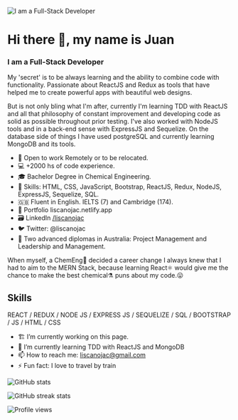 ![I am a Full-Stack Developer](https://github.com/liscanojac/liscanojac/blob/main/ghBanner.png)

# Hi there 👋, my name is Juan
### I am a Full-Stack Developer
My 'secret' is to be always learning and the ability to combine code with functionality. Passionate about ReactJS and Redux as tools that have helped me to create powerful apps with beautiful web designs.

But is not only bling what I'm after, currently I'm learning TDD with ReactJS and all that philosophy of constant improvement and developing code as solid as possible throughout prior testing. I've also worked with NodeJS tools and in a back-end sense with ExpressJS and Sequelize. On the database side of things I have used postgreSQL and currently learning MongoDB and its tools.

- :electric_plug: Open to work Remotely or to be relocated.
- :computer: +2000 hs of code experience.
- :mortar_board: Bachelor Degree in Chemical Engineering.
- :muscle: Skills: HTML, CSS, JavaScript, Bootstrap, ReactJS, Redux, NodeJS, ExpressJS, Sequelize, SQL.
- :gb: Fluent in English. IELTS (7) and Cambridge (174).
- :briefcase: Portfolio liscanojac.netlify.app
- :card_file_box: LinkedIn [/liscanojac](https://www.linkedin.com/in/liscanojac/)
- :bird: Twitter: @liscanojac
- :koala: Two advanced diplomas in Australia: Project Management and Leadership and Management.

When myself, a ChemEng🥼 decided a career change I always knew that I had to aim to the MERN Stack, because learning React:atom_symbol: would give me the chance to make the best chemical⚗️ puns about my code.:stuck_out_tongue:

## Skills
REACT / REDUX / NODE JS / EXPRESS JS / SEQUELIZE / SQL / BOOTSTRAP / JS / HTML / CSS

- 🏗️ I’m currently working on this page. 
- 🌱 I’m currently learning TDD with ReactJS and MongoDB 
- 📫 How to reach me: liscanojac@gmail.com 
- ⚡ Fun fact: I love to travel by train 


<!-- [<img src='https://cdn.jsdelivr.net/npm/simple-icons@3.0.1/icons/github.svg' alt='github' height='40' style='color:#00eafa;'>](https://github.com/liscanojac)  [<img src='https://cdn.jsdelivr.net/npm/simple-icons@3.0.1/icons/linkedin.svg' alt='linkedin' height='40'>](https://www.linkedin.com/in/liscanojac/)  [<img src='https://cdn.jsdelivr.net/npm/simple-icons@3.0.1/icons/twitter.svg' alt='twitter' height='40'>](https://twitter.com/liscanojac)  [<img src='https://cdn.jsdelivr.net/npm/simple-icons@3.0.1/icons/icloud.svg' alt='website' height='40'>](liscanojac.netlify.app)   -->

![GitHub stats](https://github-readme-stats.vercel.app/api?username=liscanojac&show_icons=true)  

![GitHub streak stats](https://github-readme-streak-stats.herokuapp.com/?user=liscanojac)  

![Profile views](https://gpvc.arturio.dev/liscanojac)  




